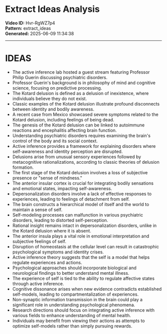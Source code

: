 # Extract Ideas Analysis

**Video ID:** Hvr-RgWZ7p4  
**Pattern:** extract_ideas  
**Generated:** 2025-06-09 11:34:38  

---

# IDEAS

- The active inference lab hosted a guest stream featuring Professor Philip Guerin discussing psychiatric disorders.
- Professor Guerin's background is in philosophy of mind and cognitive science, focusing on predictive processing.
- The Kotard delusion is defined as a delusion of inexistence, where individuals believe they do not exist.
- Classic examples of the Kotard delusion illustrate profound disconnects between identity and bodily awareness.
- A recent case from Mexico showcased severe symptoms related to the Kotard delusion, including feelings of being dead.
- The genesis of the Kotard delusion can be linked to autoimmune reactions and encephalitis affecting brain function.
- Understanding psychiatric disorders requires examining the brain's control of the body and its social context.
- Active inference provides a framework for explaining disorders where self-awareness and identity perception are disrupted.
- Delusions arise from unusual sensory experiences followed by metacognitive rationalizations, according to classic theories of delusion formation.
- The first stage of the Kotard delusion involves a loss of subjective presence or "sense of mindness."
- The anterior insular cortex is crucial for integrating bodily sensations and emotional states, impacting self-awareness.
- Depersonalization disorders involve a lack of effective responses to experiences, leading to feelings of detachment from self.
- The brain constructs a hierarchical model of itself and the world to maintain a sense of self.
- Self-modeling processes can malfunction in various psychiatric disorders, leading to distorted self-perception.
- Rational insight remains intact in depersonalization disorders, unlike in the Kotard delusion where it is absent.
- The anterior insula plays a vital role in emotional interpretation and subjective feelings of self.
- Disruption of homeostasis at the cellular level can result in catastrophic psychological symptoms and identity crises.
- Active inference theory suggests that the self is a model that helps regulate experiences and actions.
- Psychological approaches should incorporate biological and neurological findings to better understand mental illness.
- The experience of self is tied to the ability to regulate affective states through active inference.
- Cognitive dissonance arises when new evidence contradicts established self-models, leading to compartmentalization of experiences.
- Non-synaptic information transmission in the brain could play a significant role in understanding psychological phenomena.
- Research directions should focus on integrating active inference with various fields to enhance understanding of mental health.
- Individuals may benefit from viewing their actions as attempts to optimize self-models rather than simply pursuing rewards.